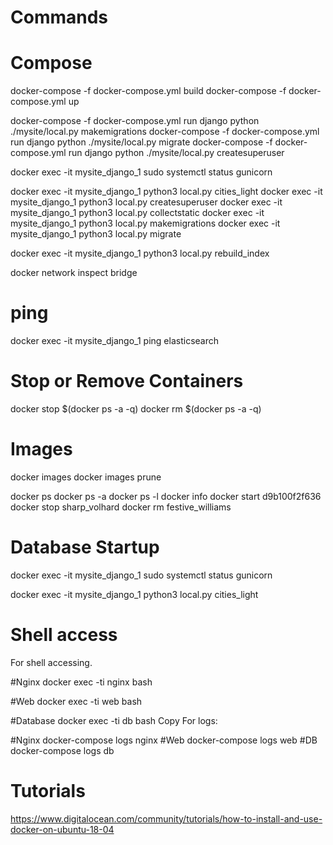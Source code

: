 # Commands

# Compose
docker-compose -f docker-compose.yml build
docker-compose -f docker-compose.yml up

docker-compose -f docker-compose.yml run django python ./mysite/local.py makemigrations
docker-compose -f docker-compose.yml run django python ./mysite/local.py migrate
docker-compose -f docker-compose.yml run django python ./mysite/local.py createsuperuser


docker exec -it mysite_django_1 sudo systemctl status gunicorn

docker exec -it mysite_django_1 python3 local.py cities_light
docker exec -it mysite_django_1 python3 local.py createsuperuser
docker exec -it mysite_django_1 python3 local.py collectstatic
docker exec -it mysite_django_1 python3 local.py makemigrations
docker exec -it mysite_django_1 python3 local.py migrate

docker exec -it mysite_django_1 python3 local.py rebuild_index

docker network inspect bridge

# ping
docker exec -it mysite_django_1 ping elasticsearch

# Stop or Remove Containers
docker stop $(docker ps -a -q)
docker rm $(docker ps -a -q)

# Images
docker images
docker images prune


docker ps
docker ps -a
docker ps -l
docker info
docker start d9b100f2f636
docker stop sharp_volhard
docker rm festive_williams


# Database Startup
docker exec -it mysite_django_1 sudo systemctl status gunicorn

docker exec -it mysite_django_1 python3 local.py cities_light


# Shell access
For shell accessing.

#Nginx
docker exec -ti nginx bash

#Web
docker exec -ti web bash

#Database
docker exec -ti db bash
Copy
For logs:

#Nginx
docker-compose logs nginx
#Web
docker-compose logs web
#DB
docker-compose logs db



# Tutorials
https://www.digitalocean.com/community/tutorials/how-to-install-and-use-docker-on-ubuntu-18-04
